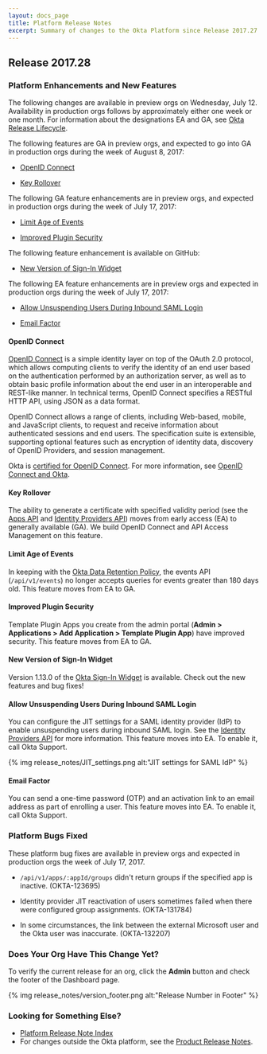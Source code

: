 ```yaml
---
layout: docs_page
title: Platform Release Notes
excerpt: Summary of changes to the Okta Platform since Release 2017.27
---
```


## Release 2017.28

### Platform Enhancements and New Features

The following changes are available in preview orgs on Wednesday, July 12. Availability in production orgs follows by approximately either one week or one month. For information about the designations EA and GA, see [Okta Release Lifecycle](https://developer.okta.com/docs/api/getting_started/releases-at-okta.html).

The following features are GA in preview orgs, and expected to go into GA in production orgs during the week of August 8, 2017:

* [OpenID Connect](#openid-connect)

* [Key Rollover](#key-rollover)


The following GA feature enhancements are in preview orgs, and expected in production orgs during the week of July 17, 2017:

* [Limit Age of Events](#limit-age-of-events)

* [Improved Plugin Security](#improved-plugin-security)


The following feature enhancement is available on GitHub:

* [New Version of Sign-In Widget](#new-version-of-sign-in-widget)


The following EA feature enhancements are in preview orgs and expected in production orgs during the week of July 17, 2017:

* [Allow Unsuspending Users During Inbound SAML Login](#allow-unsuspending-users-during-inbound-saml-login)

* [Email Factor](#email-factor)


#### OpenID Connect
[OpenID Connect](https://developer.okta.com/docs/api/resources/oidc.html) is a simple identity layer on top of the OAuth 2.0 protocol, which allows computing clients to verify the identity of an end user based on the authentication performed by an authorization server, as well as to obtain basic profile information about the end user in an interoperable and REST-like manner. In technical terms, OpenID Connect specifies a RESTful HTTP API, using JSON as a data format.

 OpenID Connect allows a range of clients, including Web-based, mobile, and JavaScript clients, to request and receive information about authenticated sessions and end users. The specification suite is extensible, supporting optional features such as encryption of identity data, discovery of OpenID Providers, and session management.

 Okta is [certified for OpenID Connect](http://openid.net/certification/). For more information, see [OpenID Connect and Okta](https://developer.okta.com/standards/OIDC/).

  <!-- OKTA-132049  -->


#### Key Rollover
The ability to generate a certificate with specified validity period (see the [Apps API](https://developer.okta.com/docs/api/resources/apps.html) and [Identity Providers API](https://developer.okta.com/docs/api/resources/idps.html)) moves from early access (EA) to generally available (GA). We build OpenID Connect and API Access Management on this feature.
 
   <!-- OKTA-132045  -->

<!--

#### Data Retention Policy Changes

Okta is changing system log data retention windows. System log data is available from `/api/v1/events` or Okta SDK `EventsAPIClient`.

* For orgs created before July 17th, data older than 180 days will be removed.
* For orgs created on or after July 17th, data older than 90 days will be removed.

The new data retention policy started June 7, 2017, for existing preview orgs. It will start July 17, 2017, for existing production orgs.

Preview and production orgs created on or after July 17, 2017, will retain log data for 90 days.

For the full data retention policy, see our [Data Retention Policy](https://support.okta.com/help/Documentation/Knowledge_Article/Okta-Data-Retention-Policy).

You can export data before Okta deletes it. We recommend using Security Information and Event Management (SIEM) technology or Okta's API.

-->


#### Limit Age of Events

In keeping with the [Okta Data Retention Policy](https://support.okta.com/help/Documentation/Knowledge_Article/Okta-Data-Retention-Policy), the events API (`/api/v1/events`) no longer accepts queries for events greater than 180 days old. This feature moves from EA to GA.



  <!-- OKTA-125424, 120605  -->



#### Improved Plugin Security
Template Plugin Apps you create from the admin portal (**Admin > Applications > Add Application > Template Plugin App**) have improved security. This feature moves from EA to GA.

  <!-- OKTA-132490  -->


#### New Version of Sign-In Widget

Version 1.13.0 of the [Okta Sign-In Widget](https://github.com/okta/okta-signin-widget/releases) is available. Check out the new features and bug fixes!

  <!-- (OKTA-131661) -->



#### Allow Unsuspending Users During Inbound SAML Login

You can configure the JIT settings for a SAML identity provider (IdP) to enable unsuspending users during inbound SAML login. See the [Identity Providers API](https://developer.okta.com/docs/api/resources/idps.html) for more information. This feature moves into EA. To enable it, call Okta Support.

{% img release_notes/JIT_settings.png alt:"JIT settings for SAML IdP" %}

 <!-- OKTA-128384 -->


#### Email Factor

 You can send a one-time password (OTP) and an activation link to an email address as part of enrolling a user. This feature moves into EA. To enable it, call Okta Support.


   <!-- OKTA-132297  -->



### Platform Bugs Fixed

These platform bug fixes are available in preview orgs and expected in production orgs the week of July 17, 2017.

* `/api/v1/apps/:appId/groups` didn't return groups if the specified app is inactive. (OKTA-123695)

* Identity provider JIT reactivation of users sometimes failed when there were configured group assignments. (OKTA-131784)

* In some circumstances, the link between the external Microsoft user and the Okta user was inaccurate.  (OKTA-132207)


### Does Your Org Have This Change Yet?

To verify the current release for an org, click the **Admin** button and check the footer of the Dashboard page.

{% img release_notes/version_footer.png alt:"Release Number in Footer" %}


### Looking for Something Else?

* [Platform Release Note Index](platform-release-notes2016-index.html)
* For changes outside the Okta platform, see the [Product Release Notes](https://help.okta.com/en/prev/Content/Topics/ReleaseNotes/preview.htm).

